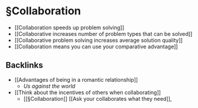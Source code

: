# §Collaboration
* [[Collaboration speeds up problem solving]]
* [[Collaborative increases number of problem types that can be solved]]
* [[Collaborative problem solving increases average solution quality]]
* [[Collaboration means you can use your comparative advantage]]

## Backlinks
* [[Advantages of being in a romantic relationship]]
	* *Us against the world*
* [[Think about the incentives of others when collaborating]]
	* [[§Collaboration]]
		[[Ask your collaborates what they need]],

<!-- {BearID:BFE9849B-ECBD-4AD7-B1D6-D27C20E13D5E-75957-0000526018823B75} -->
